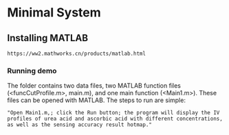 # Minimal System

## Installing MATLAB

<pre><code>https://ww2.mathworks.cn/products/matlab.html</code></pre>

### Running demo

The folder <Minimal System> contains two data files, two MATLAB function files (<funcCutProfile.m>, main.m), and one main function (<Main1.m>). These files can be opened with MATLAB. The steps to run are simple:

<pre><code>"Open Main1.m,; click the Run button; the program will display the IV profiles of urea acid and ascorbic acid with different concentrations, as well as the sensing accuracy result hotmap."</code></pre>